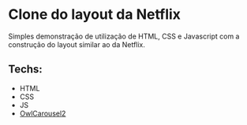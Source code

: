 # Clone do layout da Netflix 

Simples demonstração de utilização de HTML, CSS e Javascript com a construção do layout similar ao da Netflix.

## Techs:

- HTML
- CSS
- JS
- [OwlCarousel2](https://owlcarousel2.github.io/OwlCarousel2/)

